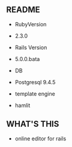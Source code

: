 ## README

* RubyVersion
- 2.3.0

* Rails Version
- 5.0.0.bata

* DB
- Postgresql 9.4.5

* template engine
- hamlit

## WHAT'S THIS

* online editor for rails

